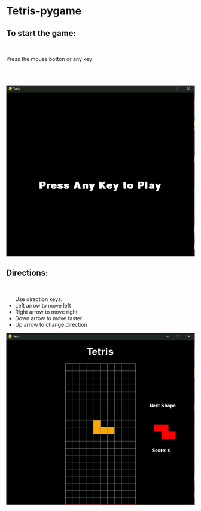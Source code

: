 # Tetris-pygame
**<h2>To start the game:</h2>**<br />
<p>Press the mouse botton or any key</p><br />
<br />

![img_1.png](img_1.png)
**<h2>Directions:</h2>**<br />
<ul>
Use direction keys:<br />
<li>Left arrow to move left
<li>Right arrow to move right
<li>Down arrow to move faster
<li>Up arrow to change direction
</ul>

![img.png](img.png)